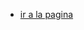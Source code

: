 <html>
            <ul>
                        <li><a href="bienvenido.html">ir a la pagina</a></li>
            </ul>
</html>

